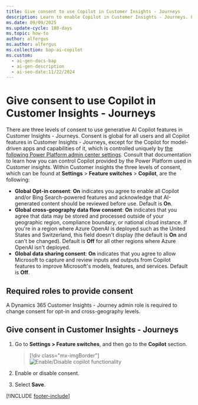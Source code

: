 ```yaml
---
title: Give consent to use Copilot in Customer Insights - Journeys
description: Learn to enable Copilot in Customer Insights - Journeys. Follow steps to give consent for AI features, data sharing, and cross-geography data flow.
ms.date: 09/09/2025
ms.update-cycle: 180-days
ms.topic: how-to
author: alfergus
ms.author: alfergus
ms.collection: bap-ai-copilot
ms.custom:
  - ai-gen-docs-bap
  - ai-gen-description
  - ai-seo-date:11/22/2024
---
```


# Give consent to use Copilot in Customer Insights - Journeys

There are three levels of consent to use generative AI Copilot features in Customer Insights - Journeys. Consent is global for all users and all Copilot features in Customer Insights - Journeys, except for the Copilot for model-driven apps and capabilities of it, which is controlled uniquely by [the following Power Platform admin center settings](/power-apps/maker/model-driven-apps/add-ai-copilot). Consult that documentation to learn how you can control Copilot provided by the Power Platform used in Customer insights.
Within Customer insights the three levels of consent, which can be found at **Settings** > **Feature switches** > **Copilot**, are the following:
- **Global Opt-in consent**: **On** indicates you agree to enable all Copilot and/or Bing Search-powered features and acknowledge that AI-generated content should be reviewed before use. Default is **On**.
- **Global cross-geography data flow consent**: **On** indicates that you agree that data may be stored and processed outside of your geographic region, compliance boundary, or national cloud instance. If you're in a region where Azure OpenAI is deployed such as the United States and Switzerland, this field doesn't display (the default is **On** and can't be changed). Default is **Off** for all other regions where Azure OpenAI isn't deployed.
- **Global data sharing consent**: **On** indicates that you agree to allow Microsoft to capture and review inputs and outputs from Copilot features to improve Microsoft's models, features, and services. Default is **Off**.

## Required roles to provide consent

A Dynamics 365 Customer Insights - Journey admin role is required to change consent for opt-in and cross-geography levels.

## Give consent in Customer Insights - Journeys

1. Go to **Settings > Feature switches**, and then go to the **Copilot** section.

    > [!div class="mx-imgBorder"]
    > ![Enable/Disable copilot functionality](media/copilot-consent-options.png "Enable/Disable copilot functionality")

1. Enable or disable consent.
1. Select **Save**.

[!INCLUDE [footer-include](includes/footer-banner.md)]
